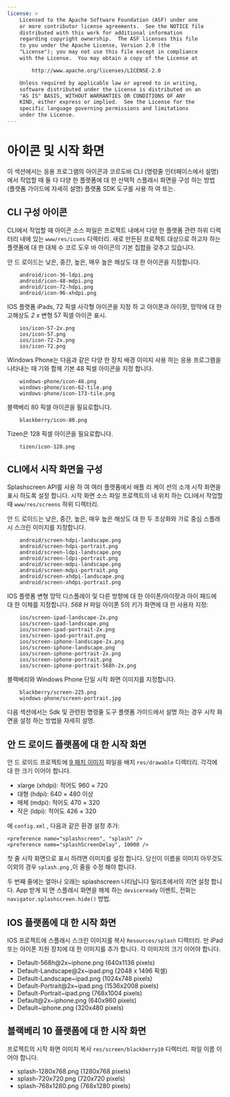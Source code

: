 ```yaml
---
license: >
    Licensed to the Apache Software Foundation (ASF) under one
    or more contributor license agreements.  See the NOTICE file
    distributed with this work for additional information
    regarding copyright ownership.  The ASF licenses this file
    to you under the Apache License, Version 2.0 (the
    "License"); you may not use this file except in compliance
    with the License.  You may obtain a copy of the License at

        http://www.apache.org/licenses/LICENSE-2.0

    Unless required by applicable law or agreed to in writing,
    software distributed under the License is distributed on an
    "AS IS" BASIS, WITHOUT WARRANTIES OR CONDITIONS OF ANY
    KIND, either express or implied.  See the License for the
    specific language governing permissions and limitations
    under the License.
---
```


# 아이콘 및 시작 화면

이 섹션에서는 응용 프로그램의 아이콘과 코르도바 CLI (명령줄 인터페이스에서 설명)에서 작업할 때 둘 다 다양 한 플랫폼에 대 한 선택적 스플래시 화면을 구성 하는 방법 (플랫폼 가이드에 자세히 설명) 플랫폼 SDK 도구를 사용 하 여 또는.

## CLI 구성 아이콘

CLI에서 작업할 때 아이콘 소스 파일은 프로젝트 내에서 다양 한 플랫폼 관련 하위 디렉터리 내에 있는 `www/res/icons` 디렉터리. 새로 만든된 프로젝트 대상으로 하고자 하는 플랫폼에 대 한 대체 수 코르 도우 바 아이콘의 기본 집합을 갖추고 있습니다.

안 드 로이드는 낮은, 중간, 높은, 매우 높은 해상도 대 한 아이콘을 지정합니다.

        android/icon-36-ldpi.png
        android/icon-48-mdpi.png
        android/icon-72-hdpi.png
        android/icon-96-xhdpi.png
    

IOS 플랫폼 iPads, 72 픽셀 사각형 아이콘을 지정 하 고 아이폰과 아이팟, 망막에 대 한 고해상도 *2 x* 변형 57 픽셀 아이콘 표시.

        ios/icon-57-2x.png
        ios/icon-57.png
        ios/icon-72-2x.png
        ios/icon-72.png
    

Windows Phone는 다음과 같은 다양 한 장치 배경 이미지 사용 하는 응용 프로그램을 나타내는 때 기와 함께 기본 48 픽셀 아이콘을 지정 합니다.

        windows-phone/icon-48.png
        windows-phone/icon-62-tile.png
        windows-phone/icon-173-tile.png
    

블랙베리 80 픽셀 아이콘을 필요로합니다.

        blackberry/icon-80.png
    

Tizen은 128 픽셀 아이콘을 필요로합니다.

        tizen/icon-128.png
    

## CLI에서 시작 화면을 구성

Splashscreen API를 사용 하 여 여러 플랫폼에서 애플 리 케이 션의 소개 시작 화면을 표시 하도록 설정 합니다. 시작 화면 소스 파일 프로젝트의 내 위치 하는 CLI에서 작업할 때 `www/res/screens` 하위 디렉터리.

안 드 로이드는 낮은, 중간, 높은, 매우 높은 해상도 대 한 두 초상화와 가로 중심 스플래시 스크린 이미지를 지정합니다.

        android/screen-hdpi-landscape.png
        android/screen-hdpi-portrait.png
        android/screen-ldpi-landscape.png
        android/screen-ldpi-portrait.png
        android/screen-mdpi-landscape.png
        android/screen-mdpi-portrait.png
        android/screen-xhdpi-landscape.png
        android/screen-xhdpi-portrait.png
    

IOS 플랫폼 변형 망막 디스플레이 및 다른 방향에 대 한 아이폰/아이팟과 아이 패드에 대 한 이체를 지정합니다. *568 H* 파일 아이폰 5의 키가 화면에 대 한 사용자 지정:

        ios/screen-ipad-landscape-2x.png
        ios/screen-ipad-landscape.png
        ios/screen-ipad-portrait-2x.png
        ios/screen-ipad-portrait.png
        ios/screen-iphone-landscape-2x.png
        ios/screen-iphone-landscape.png
        ios/screen-iphone-portrait-2x.png
        ios/screen-iphone-portrait.png
        ios/screen-iphone-portrait-568h-2x.png
    

블랙베리와 Windows Phone 단일 시작 화면 이미지를 지정합니다.

        blackberry/screen-225.png
        windows-phone/screen-portrait.jpg
    

다음 섹션에서는 Sdk 및 관련된 명령줄 도구 플랫폼 가이드에서 설명 하는 경우 시작 화면을 설정 하는 방법을 자세히 설명.

## 안 드 로이드 플랫폼에 대 한 시작 화면

안 드 로이드 프로젝트에 [9 패치 이미지][1] 파일을 배치 `res/drawable` 디렉터리. 각각에 대 한 크기 이어야 합니다.

 [1]: https://developer.android.com/tools/help/draw9patch.html

*   xlarge (xhdpi): 적어도 960 × 720
*   대형 (hdpi): 640 × 480 이상
*   매체 (mdpi): 적어도 470 × 320
*   작은 (ldpi): 적어도 426 × 320

에 `config.xml` , 다음과 같은 환경 설정 추가:

    <preference name="splashscreen", "splash" />
    <preference name="splashScreenDelay", 10000 />
    

첫 줄 시작 화면으로 표시 하려면 이미지를 설정 합니다. 당신이 이름을 이미지 아무것도 이외의 경우 `splash.png` ,이 줄을 수정 해야 합니다.

두 번째 줄에는 얼마나 오래는 splashscreen 나타납니다 밀리초에서의 지연 설정 합니다. App 받게 되 면 스플래시 화면을 해제 하는 `deviceready` 이벤트, 전화는 `navigator.splashscreen.hide()` 방법.

## IOS 플랫폼에 대 한 시작 화면

IOS 프로젝트에 스플래시 스크린 이미지를 복사 `Resources/splash` 디렉터리. 만 iPad 또는 아이폰 지원 장치에 대 한 이미지를 추가 합니다. 각 이미지의 크기 이어야 합니다.

*   Default-568h@2x~iphone.png (640x1136 pixels)
*   Default-Landscape@2x~ipad.png (2048 x 1496 픽셀)
*   Default-Landscape~ipad.png (1024x748 pixels)
*   Default-Portrait@2x~ipad.png (1536x2008 pixels)
*   Default-Portrait~ipad.png (768x1004 pixels)
*   Default@2x~iphone.png (640x960 pixels)
*   Default~iphone.png (320x480 pixels)

## 블랙베리 10 플랫폼에 대 한 시작 화면

프로젝트의 시작 화면 이미지 복사 `res/screen/blackberry10` 디렉터리. 파일 이름 이어야 합니다.

*   splash-1280x768.png (1280x768 pixels)
*   splash-720x720.png (720x720 pixels)
*   splash-768x1280.png (768x1280 pixels)
